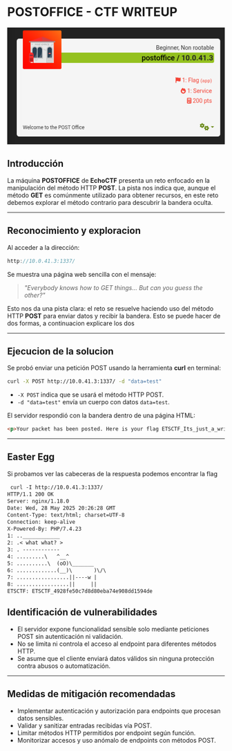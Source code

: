 
# POSTOFFICE - CTF WRITEUP

![post1](post1.png)
## Introducción

La máquina **POSTOFFICE** de **EchoCTF** presenta un reto enfocado en la manipulación del método HTTP **POST**. La pista nos indica que, aunque el método **GET** es comúnmente utilizado para obtener recursos, en este reto debemos explorar el método contrario para descubrir la bandera oculta.
___ 
## Reconocimiento y exploracion

Al acceder a la dirección:
``` cpp
http://10.0.41.3:1337/
```

Se muestra una página web sencilla con el mensaje:

> _"Everybody knows how to GET things... But can you guess the other?"_

Esto nos da una pista clara: el reto se resuelve haciendo uso del método HTTP **POST** para enviar datos y recibir la bandera.
Esto se puede hacer de dos formas, a continuacion explicare los dos

___
## Ejecucion de la solucion 

Se probó enviar una petición POST usando la herramienta **curl** en terminal:

```bash 
curl -X POST http://10.0.41.3:1337/ -d "data=test"
```

- `-X POST` indica que se usará el método HTTP POST. 
- `-d "data=test"` envía un cuerpo con datos `data=test`.

El servidor respondió con la bandera dentro de una página HTML:

```HTML
<p>Your packet has been posted. Here is your flag ETSCTF_Its_just_a_writeup_bro</p>
```
___
## Easter Egg

Si probamos  ver las cabeceras de la respuesta podemos encontrar la flag 

``` HTTP
 curl -I http://10.0.41.3:1337/
HTTP/1.1 200 OK
Server: nginx/1.18.0
Date: Wed, 28 May 2025 20:26:28 GMT
Content-Type: text/html; charset=UTF-8
Connection: keep-alive
X-Powered-By: PHP/7.4.23
1: ..____________
2: .< what what? >
3: . ------------
4: .........\   ^__^
5: ..........\  (oO)\_______
6: .............(__)\       )\/\
7: .................||----w |
8: .................||     ||
ETSCTF: ETSCTF_4928fe50c7d8d80eba74e908dd1594de
```
## Identificación de vulnerabilidades

- El servidor expone funcionalidad sensible solo mediante peticiones POST sin autenticación ni validación.
- No se limita ni controla el acceso al endpoint para diferentes métodos HTTP.
- Se asume que el cliente enviará datos válidos sin ninguna protección contra abusos o automatización.

---

## Medidas de mitigación recomendadas

- Implementar autenticación y autorización para endpoints que procesan datos sensibles.
- Validar y sanitizar entradas recibidas vía POST.
- Limitar métodos HTTP permitidos por endpoint según función.
- Monitorizar accesos y uso anómalo de endpoints con métodos POST.
